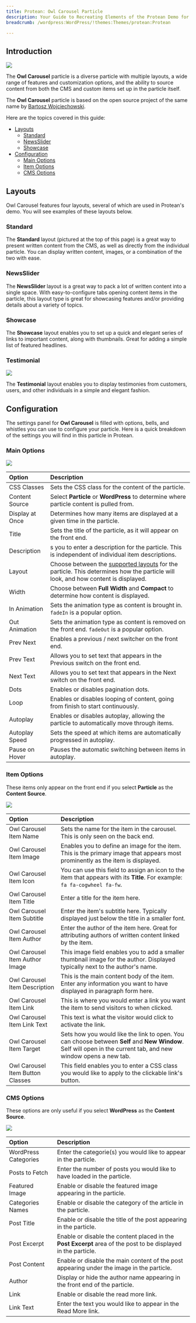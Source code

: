 ```yaml
---
title: Protean: Owl Carousel Particle
description: Your Guide to Recreating Elements of the Protean Demo for WordPress
breadcrumb: /wordpress:WordPress/!themes:Themes/protean:Protean

---
```


## Introduction

![](assets/particle_owl1.gif)

The **Owl Carousel** particle is a diverse particle with multiple layouts, a wide range of features and customization options, and the ability to source content from both the CMS and custom items set up in the particle itself.

The **Owl Carousel** particle is based on the open source project of the same name by [Bartosz Wojciechowski](http://www.owlcarousel.owlgraphic.com/index.html).

Here are the topics covered in this guide:

* [Layouts](#layouts)
    - [Standard](#standard)
    - [NewsSlider](#newsslider)
    - [Showcase](#showcase)
* [Configuration](#configuration)
    - [Main Options](#main-options)
    - [Item Options](#item-options)
    - [CMS Options](#cms-options)

## Layouts

Owl Carousel features four layouts, several of which are used in Protean's demo. You will see examples of these layouts below.

### Standard

The **Standard** layout (pictured at the top of this page) is a great way to present written content from the CMS, as well as directly from the individual particle. You can display written content, images, or a combination of the two with ease.

### NewsSlider

The **NewsSlider** layout is a great way to pack a lot of written content into a single space. With easy-to-configure tabs opening content items in the particle, this layout type is great for showcasing features and/or providing details about a variety of topics.

### Showcase

The **Showcase** layout enables you to set up a quick and elegant series of links to important content, along with thumbnails. Great for adding a simple list of featured headlines.

### Testimonial

![](assets/particle_owl2.gif)

The **Testimonial** layout enables you to display testimonies from customers, users, and other individuals in a simple and elegant fashion.

## Configuration

The settings panel for **Owl Carousel** is filled with options, bells, and whistles you can use to configure your particle. Here is a quick breakdown of the settings you will find in this particle in Protean.

### Main Options 

![](assets/particle_owl4.jpg)

| Option          | Description                                                                                                                                  |
| :-----          | :-----                                                                                                                                       |
| CSS Classes     | Sets the CSS class for the content of the particle.                                                                                          |
| Content Source  | Select **Particle** or **WordPress** to determine where particle content is pulled from.                                                        |
| Display at Once | Determines how many items are displayed at a given time in the particle.                                                                     |
| Title           | Sets the title of the particle, as it will appear on the front end.                                                                          |
| Description     | s you to enter a description for the particle. This is independent of individual item descriptions.                                          |
| Layout          | Choose between the [supported layouts](#layouts) for the particle. This determines how the particle will look, and how content is displayed. |
| Width           | Choose between **Full Width** and **Compact** to determine how content is displayed.                                                         |
| In Animation    | Sets the animation type as content is brought in. `fadeIn` is a popular option.                                                              |
| Out Animation   | Sets the animation type as content is removed on the front end. `fadeOut` is a popular option.                                               |
| Prev Next       | Enables a previous / next switcher on the front end.                                                                                         |
| Prev Text       | Allows you to set text that appears in the Previous switch on the front end.                                                                 |
| Next Text       | Allows you to set text that appears in the Next switch on the front end.                                                                     |
| Dots            | Enables or disables pagination dots.                                                                                                         |
| Loop            | Enables or disables looping of content, going from finish to start continuously.                                                             |
| Autoplay        | Enables or disables autoplay, allowing the particle to automatically move through items.                                                     |
| Autoplay Speed  | Sets the speed at which items are automatically progressed in autoplay.                                                                      |
| Pause on Hover  | Pauses the automatic switching between items in autoplay.                                                                                    |

### Item Options

These items only appear on the front end if you select **Particle** as the **Content Source**.

![](assets/particle_owl5.jpg)

| Option                           | Description                                                                                                                                                      |
| :-----                           | :-----                                                                                                                                                           |
| Owl Carousel Item Name           | Sets the name for the item in the carousel. This is only seen on the back end.                                                                                   |
| Owl Carousel Item Image          | Enables you to define an image for the item. This is the primary image that appears most prominently as the item is displayed.                                   |
| Owl Carousel Item Icon           | You can use this field to assign an icon to the item that appears with its **Title**. For example: `fa fa-cogwheel fa-fw`.                                       |
| Owl Carousel Item Title          | Enter a title for the item here.                                                                                                                                 |
| Owl Carousel Item Subtitle       | Enter the item's subtitle here. Typically displayed just below the title in a smaller font.                                                                      |
| Owl Carousel Item Author         | Enter the author of the item here. Great for attributing authors of written content linked by the item.                                                          |
| Owl Carousel Item Author Image   | This image field enables you to add a smaller thumbnail image for the author. Displayed typically next to the author's name.                                     |
| Owl Carousel Item Description    | This is the main content body of the item. Enter any information you want to have displayed in paragraph form here.                                              |
| Owl Carousel Item Link           | This is where you would enter a link you want the item to send visitors to when clicked.                                                                         |
| Owl Carousel Item Link Text      | This text is what the visitor would click to activate the link.                                                                                                  |
| Owl Carousel Item Target         | Sets how you would like the link to open. You can choose between **Self** and **New Window**. Self will open in the current tab, and new window opens a new tab. |
| Owl Carousel Item Button Classes | This field enables you to enter a CSS class you would like to apply to the clickable link's button.                                                              |

### CMS Options

These options are only useful if you select **WordPress** as the **Content Source**.

![](assets/particle_owl6.jpg)

| Option               | Description                                                                                                    |
| :-----               | :-----                                                                                                         |
| WordPress Categories | Enter the categorie(s) you would like to appear in the particle.                                               |
| Posts to Fetch       | Enter the number of posts you would like to have loaded in the particle.                                       |
| Featured Image       | Enable or disable the featured image appearing in the particle.                                                |
| Categories Names     | Enable or disable the category of the article in the particle.                                                 |
| Post Title           | Enable or disable the title of the post appearing in the particle.                                             |
| Post Excerpt         | Enable or disable the content placed in the **Post Excerpt** area of the post to be displayed in the particle. |
| Post Content         | Enable or disable the main content of the post appearing under the image in the particle.                      |
| Author               | Display or hide the author name appearing in the front end of the particle.                                    |
| Link                 | Enable or disable the read more link.                                                                          |
| Link Text            | Enter the text you would like to appear in the Read More link.                                                 |
